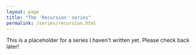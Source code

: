```yaml
---
layout: page
title: "The 'Recursion' series"
permalink: /series/recursion.html
---
```


This is a placeholder for a series I haven't written yet. Please check back later!
